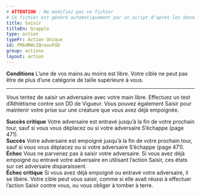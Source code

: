 ```yaml
---
# ATTENTION : Ne modifiez pas ce fichier
# Ce fichier est généré automatiquement par un script d'après les données du module Foundry VTT officiel et de sa traduction
title: Saisir
titleEn: Grapple
type: action
typeFr: Action Unique
id: PMbdMWc2QroouFGD
group: actions
layout: action
---
```

<p><span id="ctl00_MainContent_DetailedOutput"><strong>Conditions</strong>  L’une de vos mains au moins est libre. Votre cible ne peut pas être de plus d’une catégorie de taille supérieure à vous.</span></p><hr><p>Vous tentez de saisir un adversaire avec votre main libre. Effectuez un test d’Athlétisme contre son DD de Vigueur. Vous pouvez également Saisir pour maintenir votre prise sur une créature que vous avez déjà empoignée.</p><p><strong>Succès critique</strong> Votre adversaire est entravé jusqu’à la fin de votre prochain tour, sauf si vous vous déplacez ou si votre adversaire S’échappe (page 471).<br><strong>Succès</strong> Votre adversaire est empoigné jusqu’à la fin de votre prochain tour, sauf si vous vous déplacez ou si votre adversaire S’échappe (page 471).<br><strong>Échec</strong> Vous ne parvenez pas à saisir votre adversaire. Si vous avez déjà empoigné ou entravé votre adversaire en utilisant l’action Saisir, ces états sur cet adversaire disparaissent.<br><strong>Échec critique</strong> Si vous avez déjà empoigné ou entravé votre adversaire, il se libère. Votre cible peut vous saisir, comme si elle avait réussi à effectuer l’action Saisir contre vous, ou vous obliger à tomber à terre.</p>
